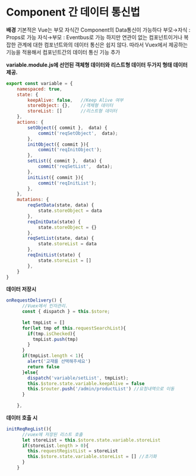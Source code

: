 # Component 간 데이터 통신법

**배경**
기본적은 Vue는 부모 자식간 Component의 Data통신이 가능하다
부모→자식 : Props로 가능
자식→부모 : Eventbus로 가능
하지만 연관이 없는 컴포넌트이거나 복잡한 관계에 대한 컴포넌트와의 데이터 통신은 쉽지 않다.
따라서 Vuex에서 제공하는 기능을 적용해서 컴포넌트간의 데이터 통신 기능 추가

**variable.module.js에 선언된 객체형 데이터와 리스트형 데이터 두가지 형태 데이터 제공.**

~~~javascript
export const variable = {
    namespaced: true,
    state: {
        keepAlive: false,   //Keep Alive 여부
        storeObject: {},    //객체형 데이터
        storeList: []       //리스트형 데이터
    },
    actions: {
        setObject({ commit },  data) {
            commit('reqSetObject',  data);
        },
        initObject({ commit }){
            commit('reqInitObject');
        },
        setList({ commit },  data) {
            commit('reqSetList',  data);
        },
        initList({ commit }){
            commit('reqInitList');
        },
    },
    mutations: {
        reqSetData(state, data) {
            state.storeObject = data
        },
        reqInitData(state) {
            state.storeObject = {}
        },
        reqSetList(state, data) {
            state.storeList = data
        },
        reqInitList(state) {
            state.storeList = []
        },
    }
}
~~~

**데이터 저장시**
~~~javascript
onRequestDelivery() {
      //Vuex에서 인자관리.
      const { dispatch } = this.$store;
 
      let tmpList = []
      for(let tmp of this.requestSearchList){
        if(tmp.isChecked){
          tmpList.push(tmp)
        }
      }
      if(tmpList.length < 1){
        alert('교재를 선택해주세요')
        return false
      }else{
        dispatch('variable/setList', tmpList);
        this.$store.state.variable.keepAlive = false
        this.$router.push('/admin/productList') //요청내역으로 이동
      }
 
    },
~~~

**데이터 호출 시**
~~~javascript
initReqRegList(){
      //vuex에 저장된 리스트 호출
      let storeList = this.$store.state.variable.storeList
      if(storeList.length > 0){
        this.requestRegistList = storeList
        this.$store.state.variable.storeList = [] //초기화
      }
    }
~~~
